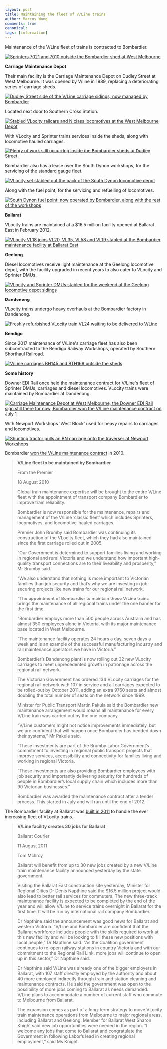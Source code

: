 ```yaml
---
layout: post
title: Maintaining the fleet of V/Line trains
author: Marcus Wong
comments: true
canonical: 
tags: [information]
---
```


Maintenance of the V/Line fleet of trains is contracted to Bombardier. 

<a href="https://railgallery.wongm.com/vline-workshops-yards/F105_0548.jpg.html"><img src="https://railgallery.wongm.com/cache/vline-workshops-yards/F105_0548_595.jpg?cached=1405286151" alt="Sprinters 7021 and 7010 outside the Bombardier shed at West Melbourne" /></a>

<strong>Carriage Maintenance Depot</strong>

Their main facility is the Carriage Maintenance Depot on Dudley Street at West Melbourne. It was opened by V/line in 1989, replacing a deteriorating series of carriage sheds.

<a href="https://railgallery.wongm.com/vline-workshops-yards/E110_3805.jpg.html"><img src="https://railgallery.wongm.com/cache/vline-workshops-yards/E110_3805_595.jpg?cached=1404743458" alt="Dudley Street side of the V/Line carriage sidings, now managed by Bombardier" /></a>

Located next door to Southern Cross Station.

<a href="https://railgallery.wongm.com/vline-workshops-yards/F110_3879.jpg.html"><img src="https://railgallery.wongm.com/cache/vline-workshops-yards/F110_3879_595.jpg?cached=1428123543" alt="Stabled VLocity railcars and N class locomotives at the West Melbourne Depot" /></a>

With VLocity and Sprinter trains services inside the sheds, along with locomotive hauled carriages.

<a href="https://railgallery.wongm.com/vline-workshops-yards/F113_4296.jpg.html"><img src="https://railgallery.wongm.com/cache/vline-workshops-yards/F113_4296_595.jpg?cached=1453433026" alt="Plenty of work still occurring inside the Bombardier sheds at Dudley Street" /></a>

Bombardier also has a lease over the South Dynon workshops, for the servicing of the standard gauge fleet.

<a href="https://railgallery.wongm.com/south-dynon-locomotive-depot/F129_7844.jpg.html"><img src="https://railgallery.wongm.com/cache/south-dynon-locomotive-depot/F129_7844_595.jpg?cached=1587629931" alt="VLocity set stabled out the back of the South Dynon locomotive depot" /></a>

Along with the fuel point, for the servicing and refuelling of locomotives.

<a href="https://railgallery.wongm.com/south-dynon-locomotive-depot/E105_9706.jpg.html"><img src="https://railgallery.wongm.com/cache/south-dynon-locomotive-depot/E105_9706_595.jpg?cached=1525782319" alt="South Dynon fuel point: now operated by Bombardier, along with the rest of the workshops" /></a>

<strong>Ballarat</strong>

VLocity trains are maintained at a $16.5 million facility opened at Ballarat East in February 2012.

<a href="https://railgallery.wongm.com/bombardier-ballarat-east/F130_0390.jpg.html"><img src="https://railgallery.wongm.com/cache/bombardier-ballarat-east/F130_0390_595.jpg?cached=1587616460" alt="VLocity VL18 joins VL20, VL35, VL58 and VL19 stabled at the Bombardier maintenance facility at Ballarat East" /></a>

<strong>Geelong</strong>

Diesel locomotives receive light maintenance at the Geelong locomotive depot, with the facility upgraded in recent years to also cater to VLocity and Sprinter DMUs.

<a href="https://railgallery.wongm.com/geelong-vline-yards/F116_8449.jpg.html"><img src="https://railgallery.wongm.com/cache/geelong-vline-yards/F116_8449_595.jpg?cached=1587608100" alt="VLocity and Sprinter DMUs stabled for the weekend at the Geelong locomotive depot sidings" /></a>

<strong>Dandenong</strong>

VLocity trains undergo heavy overhauls at the Bombardier factory in Dandenong.

<a href="https://railgallery.wongm.com/bombardier-dandenong/F138_4453.jpg.html"><img src="https://railgallery.wongm.com/cache/bombardier-dandenong/F138_4453_595.jpg?cached=1587641212" alt="Freshly refurbished VLocity train VL24 waiting to be delivered to V/Line" /></a>

<strong>Bendigo</strong>

Since 2017 maintenance of V/Line's carriage fleet has also been subcontracted to the Bendigo Railway Workshops, operated by Southern Shorthaul Railroad.

<a href="https://railgallery.wongm.com/bendigo-rail-workshops/F143_8510.jpg.html"><img src="https://railgallery.wongm.com/cache/bendigo-rail-workshops/F143_8510_595.jpg?cached=1626920819" alt="V/Line carriages BH145 and BTH168 outside the sheds" /></a>

<strong>Some history</strong>

Downer EDI Rail once held the maintenance contract for V/Line's fleet of Sprinter DMUs, carriages and diesel locomotives. VLocity trains were maintained by Bombardier at Dandenong.

<a href="https://railgallery.wongm.com/vline-workshops-yards/E105_3490.jpg.html"><img src="https://railgallery.wongm.com/cache/vline-workshops-yards/E105_3490_595.jpg?cached=1404709364" alt="Carriage Maintenance Depot at West Melbourne, the Downer EDI Rail sign still there for now, Bombardier won the V/Line maintenance contract on July 1" /></a>

With Newport Workshops 'West Block' used for heavy repairs to carriages and locomotives.

<a href="https://railgallery.wongm.com/newport-workshops/258_5880.jpg.html"><img src="https://railgallery.wongm.com/cache/newport-workshops/258_5880_595.jpg?cached=1587909588" alt="Shunting tractor pulls an BN carriage onto the traverser at Newport Workshops" /></a>

Bombardier [won the V/Line maintenance contract](https://www.projectlink.com.au/news/vline-fleet-to-be-maintained-by-bombardier) in 2010.

> <strong>V/Line fleet to be maintained by Bombardier</strong>
> 
> From the Premier
> 
> 18 August 2010
> 
> Global train maintenance expertise will be brought to the entire V/Line fleet with the appointment of transport company Bombardier to improve train reliability.
> 
> Bombardier is now responsible for the maintenance, repairs and management of the V/Line ‘classic fleet’ which includes Sprinters, locomotives, and locomotive-hauled carriages.
> 
> Premier John Brumby said Bombardier was continuing its construction of the VLocity fleet, which they had also maintained since the first carriage rolled out in 2005.
> 
> “Our Government is determined to support families living and working in regional and rural Victoria and we understand how important high-quality transport connections are to their liveability and prosperity,” Mr Brumby said.
> 
> “We also understand that nothing is more important to Victorian families than job security and that’s why we are investing in job-securing projects like new trains for our regional rail network.
> 
> “The appointment of Bombardier to maintain these V/Line trains brings the maintenance of all regional trains under the one banner for the first time.
> 
> “Bombardier employs more than 500 people across Australia and has almost 350 employees alone in Victoria, with its major maintenance base located in West Melbourne.
> 
> “The maintenance facility operates 24 hours a day, seven days a week and is an example of the successful manufacturing industry and rail maintenance operators we have in Victoria.”
> 
> Bombardier’s Dandenong plant is now rolling out 32 new VLocity carriages to meet unprecedented growth in patronage across the regional rail network.
> 
> The Victorian Government has ordered 134 VLocity carriages for the regional rail network with 107 in service and all carriages expected to be rolled-out by October 2011, adding an extra 9760 seats and almost doubling the total number of seats on the network since 1999.
> 
> Minister for Public Transport Martin Pakula said the Bombardier new maintenance arrangement would means all maintenance for every V/Line train was carried out by the one company.
> 
> “V/Line customers might not notice improvements immediately, but we are confident that will happen once Bombardier has bedded down their systems,” Mr Pakula said.
> 
> “These investments are part of the Brumby Labor Government’s commitment to investing in regional public transport projects that improve services, accessibility and connectivity for families living and working in regional Victoria.
> 
> “These investments are also providing Bombardier employees with job security and importantly delivering security for hundreds of people in Bombardier’s local supply chain which includes more than 90 Victorian businesses.”
> 
> Bombardier was awarded the maintenance contract after a tender process. This started in July and will run until the end of 2012.

The Bombardier facility at Ballarat was [built in 2011](https://www.thecourier.com.au/story/560069/vline-facility-creates-30-jobs-for-ballarat/) to handle the ever increasing fleet of VLocity trains.

> <strong>V/Line facility creates 30 jobs for Ballarat</strong>
> 
> Ballarat Courier
> 
> 11 August 2011
> 
> Tom McIlroy
> 
> Ballarat will benefit from up to 30 new jobs created by a new V/Line train maintenance facility announced yesterday by the state government. 
> 
> Visiting the Ballarat East construction site yesterday, Minister for Regional Cities Dr Denis Napthine said the $16.5 million project would also lead to better rail services for commuters. The new three-track maintenance facility is expected to be completed by the end of the year and will allow V/Line to service trains overnight in Ballarat for the first time. It will be run by international rail company Bombardier. 
> 
> Dr Napthine said the announcement was good news for Ballarat and western Victoria. “V/Line and Bombardier are confident that the Ballarat workforce includes people with the skills required to work at this new facility and will be looking to fill these new positions with local people,” Dr Napthine said. “As the Coalition government continues to re-open railway stations in country Victoria and with our commitment to the Regional Rail Link, more jobs will continue to open up in this sector,” Dr Napthine said. 
> 
> Dr Napthine said V/Line was already one of the bigger employers in Ballarat, with 107 staff directly employed by the authority and about 40 more employed indirectly through train and station cleaning and maintenance contracts. He said the government was open to the possibility of more jobs coming to Ballarat as needs demanded. V/Line plans to accommodate a number of current staff who commute to Melbourne from Ballarat. 
> 
> The expansion comes as part of a long-term strategy to move VLocity train maintenance operations from Melbourne to major regional areas, including Ballarat and Geelong. Member for Ballarat West Sharon Knight said new job opportunities were needed in the region. “I welcome any jobs that come to Ballarat and congratulate the Government in following Labor’s lead in creating regional employment,” said Ms Knight.
